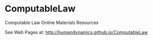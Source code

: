 # ComputableLaw
Computable Law Online Materials Resources

See Web Pages at: http://humandynamics.github.io/ComputableLaw
